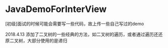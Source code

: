 # JavaDemoForInterView
[初级]面试的时候可能会需要写一些代码，故上传一些自己写过的demo


2018.4.13
添加了二叉树的一些经典的方法，如二叉树的遍历，或者通过遍历还还原二叉树，大部分使用的是递归